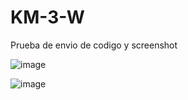 # KM-3-W
Prueba de envio de codigo y screenshot 


![image](https://github.com/user-attachments/assets/a7042321-7b7a-4454-9623-546e4ae4f4af)

![image](https://github.com/user-attachments/assets/a9ab415d-5ea2-4f84-902d-742bed150ae1)



